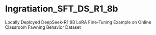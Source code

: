 # Ingratiation_SFT_DS_R1_8b
Locally Deployed DeepSeek-R1:8B LoRA Fine-Tuning Example on Online Classroom Fawning Behavior Dataset
